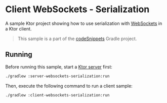 # Client WebSockets - Serialization

A sample Ktor project showing how to use serialization with [WebSockets](https://ktor.io/docs/websocket-client-serialization.html) in a Ktor client.
> This sample is a part of the [codeSnippets](../../README.md) Gradle project.

## Running

Before running this sample, start a [Ktor server](../server-websockets-serialization) first:

```bash
./gradlew :server-websockets-serialization:run
```

Then, execute the following command to run a client sample:

```bash
./gradlew :client-websockets-serialization:run
```
